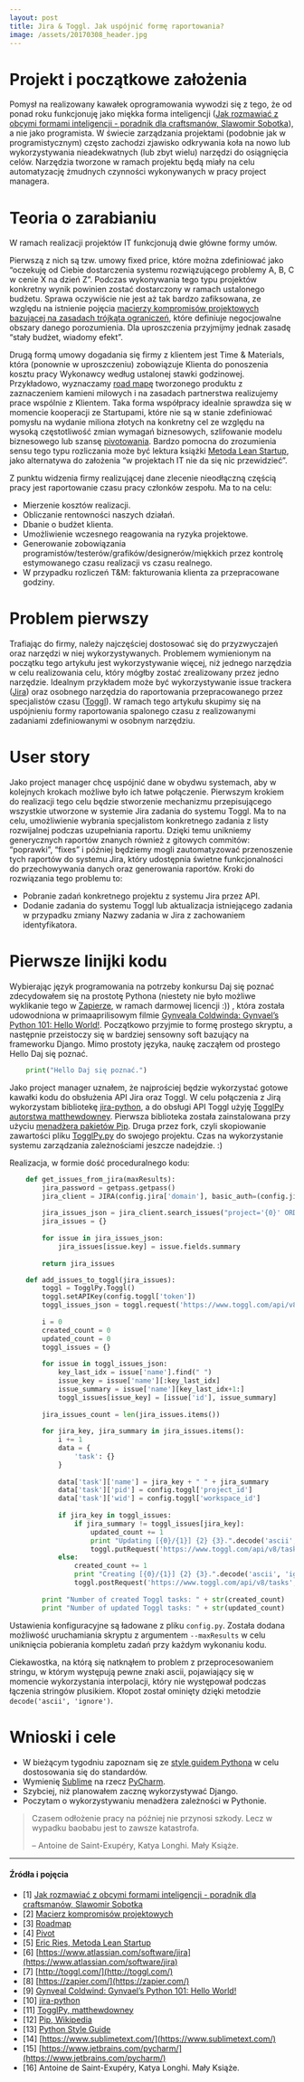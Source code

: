 ```yaml
---
layout: post
title: Jira & Toggl. Jak uspójnić formę raportowania?
image: /assets/20170308_header.jpg
---
```


# Projekt i początkowe założenia

Pomysł na realizowany kawałek oprogramowania wywodzi się z tego, że od ponad roku funkcjonuję jako miękka forma inteligencji ([Jak rozmawiać z obcymi formami inteligencji - poradnik dla craftsmanów, Slawomir Sobotka](https://www.youtube.com/watch?v=0XITfxBCYpc&t=7s)), a nie jako programista. W świecie zarządzania projektami (podobnie jak w programistycznym) często zachodzi zjawisko odkrywania koła na nowo lub wykorzystywania nieadekwatnych (lub zbyt wielu) narzędzi do osiągnięcia celów. Narzędzia tworzone w ramach projektu będą miały na celu automatyzację żmudnych czynności wykonywanych w pracy project managera.

# Teoria o zarabianiu

W ramach realizacji projektów IT funkcjonują dwie główne formy umów.

Pierwszą z nich są tzw. umowy fixed price, które można zdefiniować jako “oczekuję od Ciebie dostarczenia systemu rozwiązującego problemy A, B, C w cenie X na dzień Z”. Podczas wykonywania tego typu projektów konkretny wynik powinien zostać dostarczony w ramach ustalonego budżetu. Sprawa oczywiście nie jest aż tak bardzo zafiksowana, ze względu na istnienie pojęcia [macierzy kompromisów projektowych bazującej na zasadach trójkąta ograniczeń](http://4pm.pl/artykuly/trojkat-ograniczen), które definiuje negocjowalne obszary danego porozumienia. Dla uproszczenia przyjmijmy jednak zasadę “stały budżet, wiadomy efekt”.

Drugą formą umowy dogadania się firmy z klientem jest Time & Materials, która (ponownie w uproszczeniu) zobowiązuje Klienta do ponoszenia kosztu pracy Wykonawcy według ustalonej stawki godzinowej. Przykładowo, wyznaczamy [road mapę](https://en.wikipedia.org/wiki/Technology_roadmap) tworzonego produktu z zaznaczeniem kamieni milowych i na zasadach partnerstwa realizujemy prace wspólnie z Klientem. Taka forma współpracy idealnie sprawdza się w momencie kooperacji ze Startupami, które nie są w stanie zdefiniować pomysłu na wydanie miliona złotych na konkretny cel ze względu na wysoką częstotliwość zmian wymagań biznesowych, szlifowanie modelu biznesowego lub szansę [pivotowania](https://en.wikipedia.org/wiki/Lean_startup#Pivot). Bardzo pomocna do zrozumienia sensu tego typu rozliczania może być lektura książki [Metoda Lean Startup](http://helion.pl/ksiazki/metoda-lean-startup-wykorzystaj-innowacyjne-narzedzia-i-stworz-firme-ktora-zdobedzie-rynek-eric-ries,melean.htm), jako alternatywa do założenia “w projektach IT nie da się nic przewidzieć”.

Z punktu widzenia firmy realizującej dane zlecenie nieodłączną częścią pracy jest raportowanie czasu pracy członków zespołu. Ma to na celu:

*   Mierzenie kosztów realizacji.
*   Obliczanie rentowności naszych działań.
*   Dbanie o budżet klienta.
*   Umożliwienie wczesnego reagowania na ryzyka projektowe.
*   Generowanie zobowiązania programistów/testerów/grafików/designerów/miękkich przez kontrolę estymowanego czasu realizacji vs czasu realnego.
*   W przypadku rozliczeń T&M: fakturowania klienta za przepracowane godziny.

# Problem pierwszy

Trafiając do firmy, należy najczęściej dostosować się do przyzwyczajeń oraz narzędzi w niej wykorzystywanych. Problemem wymienionym na początku tego artykułu jest wykorzystywanie więcej, niż jednego narzędzia w celu realizowania celu, który mógłby zostać zrealizowany przez jedno narzędzie. Idealnym przykładem może być wykorzystywanie issue trackera ([Jira](https://www.atlassian.com/software/jira)) oraz osobnego narzędzia do raportowania przepracowanego przez specjalistów czasu ([Toggl](http://toggl.com/)). W ramach tego artykułu skupimy się na uspójnieniu formy raportowania spalonego czasu z realizowanymi zadaniami zdefiniowanymi w osobnym narzędziu.

# User story

Jako project manager chcę uspójnić dane w obydwu systemach, aby w kolejnych krokach możliwe było ich łatwe połączenie. Pierwszym krokiem do realizacji tego celu będzie stworzenie mechanizmu przepisującego wszystkie utworzone w systemie Jira zadania do systemu Toggl. Ma to na celu, umożliwienie wybrania specjalistom konkretnego zadania z listy rozwijalnej podczas uzupełniania raportu. Dzięki temu unikniemy generycznych raportów znanych również z gitowych commitów: “poprawki”, “fixes” i później będziemy mogli zautomatyzować przenoszenie tych raportów do systemu Jira, który udostępnia świetne funkcjonalności do przechowywania danych oraz generowania raportów. Kroki do rozwiązania tego problemu to:

*   Pobranie zadań konkretnego projektu z systemu Jira przez API.
*   Dodanie zadania do systemu Toggl lub aktualizacja istniejącego zadania w przypadku zmiany Nazwy zadania w Jira z zachowaniem identyfikatora.

# Pierwsze linijki kodu

Wybierając język programowania na potrzeby konkursu Daj się poznać zdecydowałem się na prostotę Pythona (niestety nie było możliwe wyklikanie tego w [Zapierze](https://zapier.com/), w ramach darmowej licencji :)) , która została udowodniona w primaaprilisowym filmie [Gynveala Coldwinda: Gynvael’s Python 101: Hello World!](https://www.youtube.com/watch?v=7VJaprmuHcw). Początkowo przyjmie to formę prostego skryptu, a następnie przeistoczy się w bardziej sensowny soft bazujący na frameworku Django. Mimo prostoty języka, naukę zacząłem od prostego Hello Daj się poznać.

```python
    print("Hello Daj się poznać.")
``` 

Jako project manager uznałem, że najprościej będzie wykorzystać gotowe kawałki kodu do obsłużenia API Jira oraz Toggl. W celu połączenia z Jirą wykorzystam bibliotekę [jira-python](https://jira.readthedocs.io/en/master/), a do obsługi API Toggl użyję [TogglPy autorstwa matthewdowney](https://github.com/matthewdowney/TogglPy). Pierwsza biblioteka została zainstalowana przy użyciu [menadżera pakietów Pip](https://en.wikipedia.org/wiki/Pip_(package_manager)). Druga przez fork, czyli skopiowanie zawartości pliku [TogglPy.py](https://github.com/matthewdowney/TogglPy/blob/master/TogglPy.py) do swojego projektu. Czas na wykorzystanie systemu zarządzania zależnościami jeszcze nadejdzie. :)

Realizacja, w formie dość proceduralnego kodu:

```python
    def get_issues_from_jira(maxResults):
        jira_password = getpass.getpass()
        jira_client = JIRA(config.jira['domain'], basic_auth=(config.jira['username'], jira_password))
    
        jira_issues_json = jira_client.search_issues("project='{0}' ORDER BY created DESC".format(config.jira['project_key']), maxResults=maxResults)
        jira_issues = {}
    
        for issue in jira_issues_json:
            jira_issues[issue.key] = issue.fields.summary
    
        return jira_issues
```   

```python
    def add_issues_to_toggl(jira_issues):
        toggl = TogglPy.Toggl()
        toggl.setAPIKey(config.toggl['token'])
        toggl_issues_json = toggl.request('https://www.toggl.com/api/v8/projects/{0}/tasks'.format(config.toggl['project_id']))
    
        i = 0
        created_count = 0
        updated_count = 0
        toggl_issues = {}
    
        for issue in toggl_issues_json:
            key_last_idx = issue['name'].find(" ")
            issue_key = issue['name'][:key_last_idx]
            issue_summary = issue['name'][key_last_idx+1:]
            toggl_issues[issue_key] = [issue['id'], issue_summary]
    
        jira_issues_count = len(jira_issues.items())
    
        for jira_key, jira_summary in jira_issues.items():
            i += 1
            data = {
                'task': {}
            }
    
            data['task']['name'] = jira_key + " " + jira_summary
            data['task']['pid'] = config.toggl['project_id']
            data['task']['wid'] = config.toggl['workspace_id']
    
            if jira_key in toggl_issues:
                if jira_summary != toggl_issues[jira_key]:        
                    updated_count += 1
                    print "Updating [{0}/{1}] {2} {3}.".decode('ascii', 'ignore').format(str(i), str(jira_issues_count), jira_key, jira_summary)
                    toggl.putRequest('https://www.toggl.com/api/v8/tasks/{0}'.format(toggl_issues[jira_key][0]), data)
            else:
                created_count += 1
                print "Creating [{0}/{1}] {2} {3}.".decode('ascii', 'ignore').format(str(i), str(jira_issues_count), jira_key, jira_summary)
                toggl.postRequest('https://www.toggl.com/api/v8/tasks', data)
    
        print "Number of created Toggl tasks: " + str(created_count)
        print "Number of updated Toggl tasks: " + str(updated_count)
```    

Ustawienia konfiguracyjne są ładowane z pliku `config.py`. Została dodana możliwość uruchamiania skryptu z argumentem `--maxResults` w celu uniknięcia pobierania kompletu zadań przy każdym wykonaniu kodu.

Ciekawostka, na którą się natknąłem to problem z przeprocesowaniem stringu, w którym występują pewne znaki ascii, pojawiający się w momencie wykorzystania interpolacji, który nie występował podczas łączenia stringów plusikiem. Kłopot został ominięty dzięki metodzie `decode('ascii', 'ignore')`.

# Wnioski i cele

*   W bieżącym tygodniu zapoznam się ze [style guidem Pythona](https://www.python.org/dev/peps/pep-0008/) w celu dostosowania się do standardów.
*   Wymienię [Sublime](https://www.sublimetext.com/) na rzecz [PyCharm](https://www.jetbrains.com/pycharm/).
*   Szybciej, niż planowałem zacznę wykorzystywać Django.
*   Poczytam o wykorzystywaniu menadżera zależności w Pythonie.

> Czasem odłożenie pracy na później nie przynosi szkody. Lecz w wypadku baobabu jest to zawsze katastrofa.
> 
> – Antoine de Saint-Exupéry, Katya Longhi. Mały Książe.

* * *

#### Źródła i pojęcia

*   \[1\] [Jak rozmawiać z obcymi formami inteligencji - poradnik dla craftsmanów, Slawomir Sobotka](https://www.youtube.com/watch?v=0XITfxBCYpc&t=7s)
*   \[2\] [Macierz kompromisów projektowych](http://4pm.pl/artykuly/trojkat-ograniczen)
*   \[3\] [Roadmap](https://en.wikipedia.org/wiki/Technology_roadmap)
*   \[4\] [Pivot](https://en.wikipedia.org/wiki/Lean_startup#Pivot)
*   \[5\] [Eric Ries, Metoda Lean Startup](http://helion.pl/ksiazki/metoda-lean-startup-wykorzystaj-innowacyjne-narzedzia-i-stworz-firme-ktora-zdobedzie-rynek-eric-ries,melean.htm)
*   \[6\] [https://www.atlassian.com/software/jira](https://www.atlassian.com/software/jira)
*   \[7\] [http://toggl.com/](http://toggl.com/)
*   \[8\] [https://zapier.com/](https://zapier.com/)
*   \[9\] [Gynveal Coldwind: Gynvael’s Python 101: Hello World!](https://www.youtube.com/watch?v=7VJaprmuHcw)
*   \[10\] [jira-python](https://jira.readthedocs.io/en/master/)
*   \[11\] [TogglPy, matthewdowney](https://github.com/matthewdowney/TogglPy)
*   \[12\] [Pip, Wikipedia](https://en.wikipedia.org/wiki/Pip_(package_manager))
*   \[13\] [Python Style Guide](https://www.python.org/dev/peps/pep-0008/)
*   \[14\] [https://www.sublimetext.com/](https://www.sublimetext.com/)
*   \[15\] [https://www.jetbrains.com/pycharm/](https://www.jetbrains.com/pycharm/)
*   \[16\] Antoine de Saint-Exupéry, Katya Longhi. Mały Książe.
